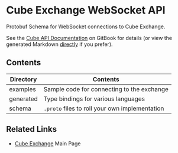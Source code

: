 # Cube Exchange WebSocket API

Protobuf Schema for WebSocket connections to Cube Exchange.

See the [Cube API Documentation](https://cubexch.gitbook.io/cube-api) on GitBook for details
(or view the generated Markdown [directly](https://github.com/cubexch/gitbook/tree/main/generated/ws-api) if you prefer).

## Contents
| Directory | Contents                                       |
|-----------|------------------------------------------------|
| examples  | Sample code for connecting to the exchange     |
| generated | Type bindings for various languages            |
| schema    | `.proto` files to roll your own implementation |

## Related Links
- [Cube Exchange](https://www.cube.exchange/) Main Page

